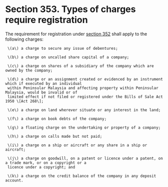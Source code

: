 # Section 353. Types of charges require registration

The requirement for registration under [section 352](section-352.-registration-of-charges.md) shall apply to the following charges:

     \(a\) a charge to secure any issue of debentures;

     \(b\) a charge on uncalled share capital of a company;

     \(c\) a charge on shares of a subsidiary of the company which are owned by the company;

     \(d\) a charge or an assignment created or evidenced by an instrument which if executed by an individual  
     within Peninsular Malaysia and affecting property within Peninsular Malaysia, would be invalid or of  
     limited effect if not filed or registered under the Bills of Sale Act 1950 \[Act 268\];

     \(e\) a charge on land wherever situate or any interest in the land;

     \(f\) a charge on book debts of the company;

     \(g\) a floating charge on the undertaking or property of a company;

     \(h\) a charge on calls made but not paid;

     \(i\) a charge on a ship or aircraft or any share in a ship or aircraft;

     \(j\) a charge on goodwill, on a patent or licence under a patent, on a trade mark, or on a copyright or a  
     licence under a copyright; and

     \(k\) a charge on the credit balance of the company in any deposit account.

